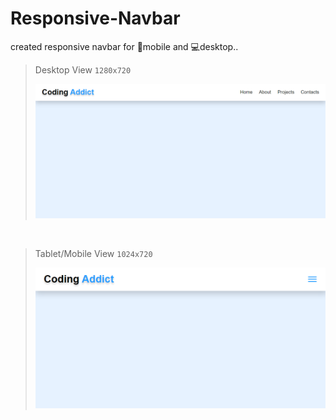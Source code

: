 # Responsive-Navbar
created responsive navbar for 📱mobile and 💻desktop..

> Desktop View `1280x720`
> 
> ![desktop navbar](./assets/images/desktop.png)

<br>

> Tablet/Mobile View `1024x720`
> 
> ![mobile navbar](./assets/images/mobile.png)
